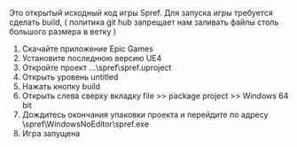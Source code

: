 Это открытый исходный код игры Spref.
Для запуска игры требуется сделать build, ( политика git hub запрещает нам заливать файлы столь большого размера в ветку )
1. Скачайте приложение Epic Games 
2. Установите последнюю версию UE4
3. Откройте проект \...\spref\spref.uproject
4. Открыть уровень untitled
5. Нажать кнопку build
6. Открыть слева сверху вкладку file >> package project >> Windows 64 bit
7. Дождитесь окончания упаковки проекта и перейдите по адресу \spref\WindowsNoEditor\spref.exe
8. Игра запущена
